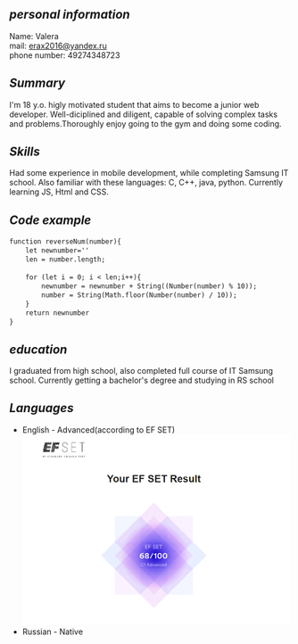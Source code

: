 ## _personal information_

Name: Valera </br>
mail: erax2016@yandex.ru </br>
phone number: 49274348723 </br>

## _Summary_

I'm 18 y.o. higly motivated student that aims to become a junior web developer. Well-diciplined and diligent, capable of solving complex tasks and problems.Thoroughly enjoy going to the gym and doing some coding.

## _Skills_

Had some experience in mobile development, while completing Samsung IT school. Also familiar with these languages: C, C++, java, python. Currently learning JS, Html and CSS.

## _Code example_

```
function reverseNum(number){
    let newnumber=''
    len = number.length;

    for (let i = 0; i < len;i++){
        newnumber = newnumber + String((Number(number) % 10));
        number = String(Math.floor(Number(number) / 10));
    }
    return newnumber
}
```

## _education_

I graduated from high school, also completed full course of IT Samsung school. Currently getting a bachelor's degree and studying in RS school

## _Languages_

- English - Advanced(according to EF SET) ![eng sertificate](image-1.png)
- Russian - Native
